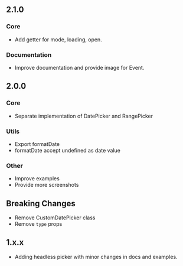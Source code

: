 ## 2.1.0
### Core
* Add getter for mode, loading, open.

### Documentation
* Improve documentation and provide image for Event.

## 2.0.0

### Core
* Separate implementation of DatePicker and RangePicker

### Utils
* Export formatDate
* formatDate accept undefined as date value

### Other
* Improve examples
* Provide more screenshots

## Breaking Changes
* Remove CustomDatePicker class
* Remove `type` props


## 1.x.x
* Adding headless picker with minor changes in docs and examples.